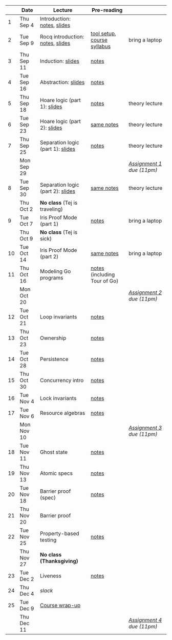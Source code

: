 <!-- markdownlint-disable MD041 -->

|  | Date | Lecture | Pre-reading |  |
| --- | --- | --- | --- | --- |
| 1 | Thu Sep 4 | Introduction: [notes](./notes/overview.md), [slides](./slides/lec1.pdf) |  |  |
| 2 | Tue Sep 9 | Rocq introduction: [notes](./notes/rocq_intro.md), [slides](./slides/lec2.pdf) | [tool setup](./assignments/setup.md), [course syllabus](./syllabus.md) | bring a laptop |
| 3 | Thu Sep 11 | Induction: [slides](./slides/lec3.pdf) | [notes](./notes/induction.md) |  |
| 4 | Tue Sep 16 | Abstraction: [slides](./slides/lec4.pdf) | [notes](./notes/adt_specs.md) |  |
| 5 | Thu Sep 18 | Hoare logic (part 1): [slides](./slides/lec5.pdf) | [notes](./notes/hoare.md) | theory lecture |
| 6 | Tue Sep 23 | Hoare logic (part 2): [slides](./slides/lec6.pdf) | [same notes](./notes/hoare.md) | theory lecture |
| 7 | Thu Sep 25 | Separation logic (part 1): [slides](./slides/lec7.pdf) | [notes](./notes/sep-logic.md) | theory lecture |
|  | Mon Sep 29 |  |  | _[Assignment 1](./assignments/hw1/) due (11pm)_ |
| 8 | Tue Sep 30 | Separation logic (part 2): [slides](./slides/lec8.pdf) | [same notes](./notes/sep-logic.md) | theory lecture |
|  | Thu Oct 2 | **No class** (Tej is traveling) |  |  |
| 9 | Tue Oct 7 | Iris Proof Mode (part 1) | [notes](./notes/ipm.md) | bring a laptop |
|  | Thu Oct 9 | **No class** (Tej is sick) |  |  |
| 10 | Tue Oct 14 | Iris Proof Mode (part 2) | [same notes](./notes/ipm.md) | bring a laptop |
| 11 | Thu Oct 16 | Modeling Go programs | [notes](./notes/goose.md) (including Tour of Go) |  |
|  | Mon Oct 20 |  |  | _[Assignment 2](./assignments/hw2/) due (11pm)_ |
| 12 | Tue Oct 21 | Loop invariants | [notes](./notes/loop_invariants.md) |  |
| 13 | Thu Oct 23 | Ownership | [notes](./notes/ownership.md) |  |
| 14 | Tue Oct 28 | Persistence | [notes](./notes/persistently.md) |  |
| 15 | Thu Oct 30 | Concurrency intro | [notes](./notes/concurrency.md) |  |
| 16 | Tue Nov 4 | Lock invariants | [notes](./notes/invariants.md) |  |
| 17 | Tue Nov 6 | Resource algebras | [notes](./notes/resource-algebra.md) |  |
|  | Mon Nov 10 |  |  | _[Assignment 3](./assignments/hw3/) due (11pm)_ |
| 18 | Tue Nov 11 | Ghost state | [notes](./notes/ghost_state.md) |  |
| 19 | Thu Nov 13 | Atomic specs | [notes](./notes/atomic_specs.md) |  |
| 20 | Tue Nov 18 | Barrier proof (spec) | [notes](./notes/barrier.md) |  |
| 21 | Thu Nov 20 | Barrier proof |  |  |
| 22 | Tue Nov 25 | Property-based testing | [notes](./notes/pbt.md) |  |
|  | Thu Nov 27 | **No class (Thanksgiving)** |  |  |
| 23 | Tue Dec 2 | Liveness | [notes](./notes/liveness.md) |  |
| 24 | Thu Dec 4 | _slack_ |  |  |
| 25 | Tue Dec 9 | [Course wrap-up](./notes/summary.md) |  |  |
|  | Thu Dec 11 |  |  | _[Assignment 4](./assignments/hw4/) due (11pm)_ |

<!--
Had a week off for SOSP in Fall 2024.
Fall 2025 has fewer lecture days.
Fall 2025 had one travel day for NESVD and one sick day.
Dropped SMT lecture.
-->
